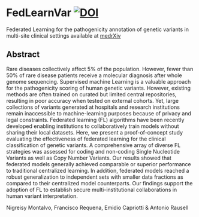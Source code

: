 # FedLearnVar [![DOI](https://zenodo.org/badge/950719898.svg)](https://doi.org/10.5281/zenodo.16029049)
Federated Learning for the pathogenicity annotation of genetic variants in multi-site clinical settings
available at [medrXiv](https://www.medrxiv.org/content/10.1101/2025.04.03.25325184v1)

## Abstract
Rare diseases collectively affect 5% of the population. However, fewer than 50% of rare disease patients receive a molecular diagnosis after whole genome sequencing. Supervised machine Learning is a valuable approach for the pathogenicity scoring of human genetic variants. However, existing methods are often trained on curated but limited central repositories, resulting in poor accuracy when tested on external cohorts. Yet, large collections of variants generated at hospitals and research institutions remain inaccessible to machine-learning purposes because of privacy and legal constraints. Federated learning (FL) algorithms have been recently developed enabling institutions to collaboratively train models without sharing their local datasets. Here, we present a proof-of-concept study evaluating the effectiveness of federated learning for the clinical classification of genetic variants. A comprehensive array of diverse FL strategies was assessed for coding and non-coding Single Nucleotide Variants as well as Copy Number Variants. Our results showed that federated models generally achieved comparable or superior performance to traditional centralized learning. In addition, federated models reached a robust generalization to independent sets with smaller data fractions as compared to their centralized model counterparts. Our findings support the adoption of FL to establish secure multi-institutional collaborations in human variant interpretation.

Nigreisy Montalvo, Francisco Requena, Emidio Capriotti & Antonio Rausell


